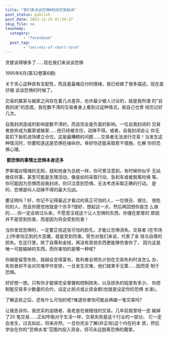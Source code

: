 ```yaml
---
title: "我们来谈谈恐惧#短线交易秘诀"
post_status: publish
post_date: 2023-12-25 07:54:37
skip_file: no
taxonomy:
  category:
        - "forexbook"
  post_tag:
        - "secrets-of-short-term"
---
```


贪婪谈得够多了......现在我们来谈谈恐惧

1995年6月(第32卷第6期)

关于贪心这种具有支配性，而且是最难应付的情绪，我已经做了很多描述。现在是仔细 谈谈恐惧的时候了。

交易的赢家与输家之间存在着几点差异，也许最少被人讨论的，就是我所谓 的"自我封闭"的态度。我在数不清的交易者身上看到过这种情况，我自己也曾 经历过好几次。

自我封闭造成的影响是数不清的，而且完全是负面的影响。一位自我封闭的 交易者放弃成为赢家或输家……他已经被冻住，动弹不得。或者，自我封闭会让 你无盐扣下扳机进场建立仓位，这是最糟糕的问题……交易者无法进行交易！当发生这种情况时，你要知道这是恐惧在操纵你。幸好你还能采取若干措施，化解 你的恐惧心理。

 **要恐惧的事情比恐惧本身还多**

罗斯福对情绪的无知，就和他身为总统一样。你可曾注意到，有时候你似乎 无站做任何事，甚至可能是生理活动，像是如何采取行动、急刹车或者脱离险境 等。你可能因为恐惧而自我封闭，你只注意到恐惧，无法考虑采取正确的行动。 是的，恐惧是叫人动弹不得的最大元凶。

要证明吗？好，你记不记得最近才看过的真正可怕的人，一位很丑、很壮、 很危险的人，而且你感觉他就是个杀手?很好，想起这一点，然后再回想你是怎 么做的……你一定会转过头来，不愿意注视这个让人恐惧的东西。你僵在那里的 原因并不是受到伤害，而是因为将会受到伤害！

当你发现恐惧时，一定要正视这张可怕的脸孔，才能让恐惧消失。交易者 (在市场上)所害怕见到的大恶魔，就是受到伤害。受伤对我们来说，代表了金 钱与自尊的损失。在这行里，除了自尊和金钱，再没有其他东西更能够伤害你了， 因为这是唯一可能输掉的东西。而你害怕的是哪一种呢?

你越是留意失败，就越会变得富有。胜利者会预先计划在交易失利时该怎么 办，失败者却不会对灾难早作安排，一旦发生灾难，他们就束手无策……因而受 制于恐惧。

好好想一想。只有你才能够完全掌握和控制损失，以及损失的程度有多少。 你控制能交易多少数量的合约，设定止损点或止损金额(也就是设定你的恐惧 水准)。

了解这些之后，还有什么可怕的呢?难道你害怕可能会再输一笔交易吗?

让我告诉你，我忠实的追随者，我老是在做赔钱的交易。几年前我曾经一连 输掉了20 笔交易……正如呼吸对于生活一样，交易失败是这个行业的一部分。 它一定会发生，过去如此，将来亦然。一旦你完全了解(并正视)这个内在的本 质，然后学会在你的"恐惧水准"范围内投入资金，将可永远脱离恐惧的魔掌。
